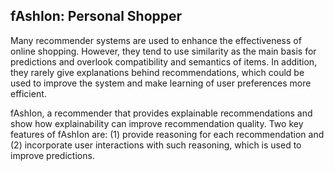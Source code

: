 ## fAshIon: Personal Shopper

Many recommender systems are used to enhance the effectiveness of online shopping. However, they tend to use similarity as the main basis for predictions and overlook compatibility and semantics of items. In addition, they rarely give explanations behind recommendations, which could be used to improve the system and make learning of user preferences more efficient.

fAshIon, a recommender that provides explainable recommendations and show how explainability can improve recommendation quality. Two key features of fAshIon are: (1) provide reasoning for each recommendation and (2) incorporate user interactions with such reasoning, which is used to improve predictions.
